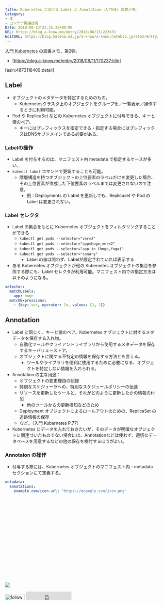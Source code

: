 ```yaml
---
Title: Kubernetes における Label と Annotation（入門k8s 読書メモ）
Category:
- 本
- コンテナ関連技術
Date: 2018-08-13T22:36:33+09:00
URL: https://blog.a-know.me/entry/2018/08/13/223633
EditURL: https://blog.hatena.ne.jp/a-know/a-know.hateblo.jp/atom/entry/10257846132610433676
---
```


[入門 Kubernetes](http://www.amazon.co.jp/exec/obidos/ASIN/4873118409/aknow-22/) の読書メモ、第2弾。


- [https://blog.a-know.me/entry/2018/08/11/170237:title]


[asin:4873118409:detail]




<!-- more -->




## Label
- オブジェクトのメタデータを特定するためのもの。
    - Kubernetesクラスタ上のオブジェクトをグループ化／一覧表示／操作するときに利用可能。
- Pod や ReplicaSet などの Kubernetes オブジェクトに付与できる、キーと値のペア。
    - キーにはプレフィックスを指定できる・指定する場合にはプレフィックスはDNSサブドメインである必要がある。

### Labelの操作
- Label を付与するのは、マニフェスト内 metadata で指定するケースが多い。
- `kubectl label` コマンドで更新することも可能。
    - 階層構造を持つオブジェクトの上位要素のラベルだけを変更した場合、その上位要素が作成した下位要素のラベルまでは変更されないので注意。
        - 例：Deployments の Label を更新しても、Replicaset や Pod の Label は変更されない。

### Label セレクタ
- Label の集合をもとに Kubernetes オブジェクトをフィルタリングすることができる
    - `kubectl get pods --selector="ver=2"`
    - `kubectl get pods --selector="app=hoge,ver=2"`
    - `kubectl get pods --selector="app in (hoge,fuga)"`
    - `kubectl get pods --selector="canary"`
        - Label の値は問わず、Labelが設定されていれば表示する
- ある Kubernetes オブジェクトが他の Kubernetes オブジェクトの集合を参照する際にも、Label セレクタが利用可能。マニフェスト内での指定方法は以下のようになる。

```yaml
selector:
  matchLabels:
    app: hoge
  matchExpressions:
    - {key: ver, operator: In, values: [1, 2]}
```

## Annotation
- Label と同じく、キーと値のペア。Kubernetes オブジェクトに対するメタデータを保存する入れ物。
    - 自動化ツールやクライアントライブラリから使用するメタデータを保存するキーバリューストア。
    - オブジェクトに関する不特定の情報を保存する方法とも言える。
        - ツールやライブラリを便利に使用するために必要になる、オブジェクトを特定しない情報を入れられる。
- Annotation の主な用途：
    - オブジェクトの変更理由の記録
    - 特別なスケジューラへの、特別なスケジュールポリシーの伝達
    - リソースを更新したツールと、それがどのように更新したかの情報の付加
        - 他のツールからの更新検知などのため
    - Deployment オブジェクトによるロールアウトのための、ReplicaSet の追跡情報の保存
    - など。（入門 Kubernetes P.77）
- Kubernetes にデータを入れておきたいが、そのデータが明確なオブジェクトに関連づいたものでない場合には、Annotationなどは使わず、適切なデータベースを用意するなどの他の保存を検討するほうがよい。

### Annotaion の操作
- 付与する際には、Kubernetes オブジェクトのマニフェスト内・metadata セクションにて定義する。

```yaml
metadata:
  annotations:
    example.com/icon-url: "https://ecample.com/icon.png"
```



<div>
<br>
<script async src="//pagead2.googlesyndication.com/pagead/js/adsbygoogle.js"></script>
<!-- article-bottom2 -->
<ins class="adsbygoogle"
     style="display:inline-block;width:300px;height:250px"
     data-ad-client="ca-pub-3463034538369189"
     data-ad-slot="5274552934"></ins>
<script>
(adsbygoogle = window.adsbygoogle || []).push({});
</script>

<a href="https://bit.ly/pixe-la" target='blank' rel="nofollow"><img src="https://cdn-ak.f.st-hatena.com/images/fotolife/a/a-know/20181026/20181026091953.png"></a>
<br>
</div>

<div>
<a href='https://cloud.feedly.com/#subscription%2Ffeed%2Fhttp%3A%2F%2Fblog.a-know.me%2Ffeed'  target='blank'><img id='feedlyFollow' src='https://s3.feedly.com/img/follows/feedly-follow-rectangle-volume-small_2x.png' alt='follow us in feedly' width='65' height='20'></a>



<iframe src="https://blog.hatena.ne.jp/a-know/a-know.hateblo.jp/subscribe/iframe" allowtransparency="true" frameborder="0" scrolling="no" width="150" height="28"></iframe>
</div>


<script src="https://moshi-moshi.moshimo.works/moshimoshi/a_know_blog/2018-08-13-223633?title=Kubernetes%20%e3%81%ab%e3%81%8a%e3%81%91%e3%82%8b%20Label%20%e3%81%a8%20Annotation%ef%bc%88%e5%85%a5%e9%96%80k8s%20%e8%aa%ad%e6%9b%b8%e3%83%a1%e3%83%a2%ef%bc%89"></script>
